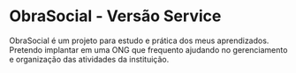 # ObraSocial - Versão Service

ObraSocial é um projeto para estudo e prática dos meus aprendizados. Pretendo implantar em uma ONG que frequento ajudando no gerenciamento e organização das atividades da instituição.
